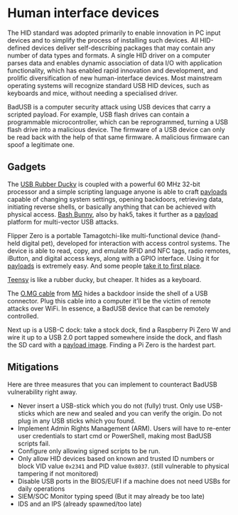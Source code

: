 # Human interface devices

The HID standard was adopted primarily to enable innovation in PC input devices and to simplify the process of installing such devices. All HID-defined devices deliver self-describing packages that may contain any number of data types and formats. A single HID driver on a computer parses data and enables dynamic association of data I/O with application functionality, which has enabled rapid innovation and development, and prolific diversification of new human-interface devices. Most mainstream operating systems will recognize standard USB HID devices, such as keyboards and mice, without needing a specialised driver.

BadUSB is a computer security attack using USB devices that carry a scripted payload. For example, USB flash drives can contain a programmable microcontroller, which can be reprogrammed, turning a USB flash drive into a malicious device. The firmware of a USB device can only be read back with the help of that same firmware. A malicious firmware can spoof a legitimate one. 

## Gadgets

The [USB Rubber Ducky](https://hak5.org/products/usb-rubber-ducky?variant=353378649) is coupled with a powerful 60 MHz 32-bit processor and a simple scripting language anyone is able to craft [payloads](https://github.com/hak5/usbrubberducky-payloads) capable of changing system settings, opening backdoors, retrieving data, initiating reverse shells, or basically anything that can be achieved with physical access. [Bash Bunny](https://hak5.org/products/bash-bunny), also by hak5, takes it further as a [payload](https://github.com/hak5/bashbunny-payloads) platform for multi-vector USB attacks.

Flipper Zero is a portable Tamagotchi-like multi-functional device (hand-held digital pet), developed for interaction with access control systems. The device is able to read, copy, and emulate RFID and NFC tags, radio remotes, iButton, and digital access keys, along with a GPIO interface. Using it for [payloads](https://github.com/UNC0V3R3D/Flipper_Zero-BadUsb) is extremely easy. And some people [take it to first place](https://github.com/I-Am-Jakoby/Flipper-Zero-BadUSB).

[Teensy](https://www.pjrc.com/teensy/) is like a rubber ducky, but cheaper. It hides as a keyboard. 

The [O.MG cable](https://shop.hak5.org/collections/mischief-gadgets/products/omg-adapter?variant=39914370334833) from [MG](https://mg.lol/blog/omg-cable/) hides a backdoor inside the shell of a USB connector. Plug this cable into a computer it’ll be the victim of remote attacks over WiFi. In essence, a BadUSB device that can be remotely controlled.

Next up is a USB-C dock: take a stock dock, find a Raspberry Pi Zero W and wire it up to a USB 2.0 port tapped somewhere inside the dock, and flash the SD card with a [payload image](https://github.com/RoganDawes/P4wnP1_aloa). Finding a Pi Zero is the hardest part.

## Mitigations

Here are three measures that you can implement to counteract BadUSB vulnerability right away.

* Never insert a USB-stick which you do not (fully) trust. Only use USB-sticks which are new and sealed and you can verify the origin. Do not plug in any USB sticks which you found.
* Implement Admin Rights Management (ARM). Users will have to re-enter user credentials to start cmd or PowerShell, making most BadUSB scripts fail.
* Configure only allowing signed scripts to be run.
* Only allow HID devices based on known and trusted ID numbers or block VID value `0x2341` and PID value `0x8037`. (still vulnerable to physical tampering if not monitored)
* Disable USB ports in the BIOS/EUFI if a machine does not need USBs for daily operations
* SIEM/SOC Monitor typing speed (But it may already be too late)
* IDS and an IPS (already spawned/too late)
